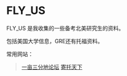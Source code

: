 # FLY_US

FLY_US 是我收集的一些备考北美研究生的资料。

包括美国大学信息，GRE还有托福资料。

常用网站：
  >[一亩三分地论坛]
  >[寄托天下]
  
[一亩三分地论坛]: http://www.1point3acres.com/
[寄托天下]: http://bbs.gter.net/
